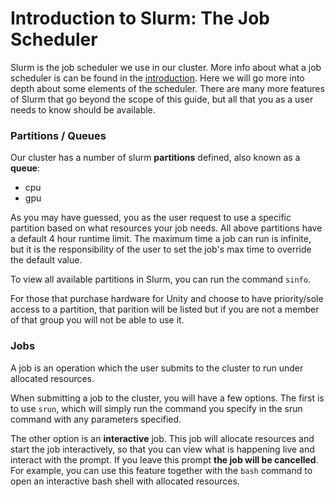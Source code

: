 # Introduction to Slurm: The Job Scheduler #
Slurm is the job scheduler we use in our cluster. More info about what a job scheduler is can be found in the [introduction](../index.md). Here we will go more into depth about some elements of the scheduler. There are many more features of Slurm that go beyond the scope of this guide, but all that you as a user needs to know should be available.

### Partitions / Queues ###
Our cluster has a number of slurm **partitions** defined, also known as a **queue**:
* cpu
* gpu

As you may have guessed, you as the user request to use a specific partition based on what resources your job needs. All above partitions have a default 4 hour runtime limit. The maximum time a job can run is infinite, but it is the responsibility of the user to set the job's max time to override the default value.

To view all available partitions in Slurm, you can run the command `sinfo`.

For those that purchase hardware for Unity and choose to have priority/sole access to a partition, that parition will be listed but if you are not a member of that group you will not be able to use it.

### Jobs ###
A job is an operation which the user submits to the cluster to run under allocated resources.

When submitting a job to the cluster, you will have a few options. The first is to use `srun`, which will simply run the command you specify in the srun command with any parameters specified.

The other option is an **interactive** job. This job will allocate resources and start the job interactively, so that you can view what is happening live and interact with the prompt. If you leave this prompt **the job will be cancelled**. For example, you can use this feature together with the `bash` command to open an interactive bash shell with allocated resources.
